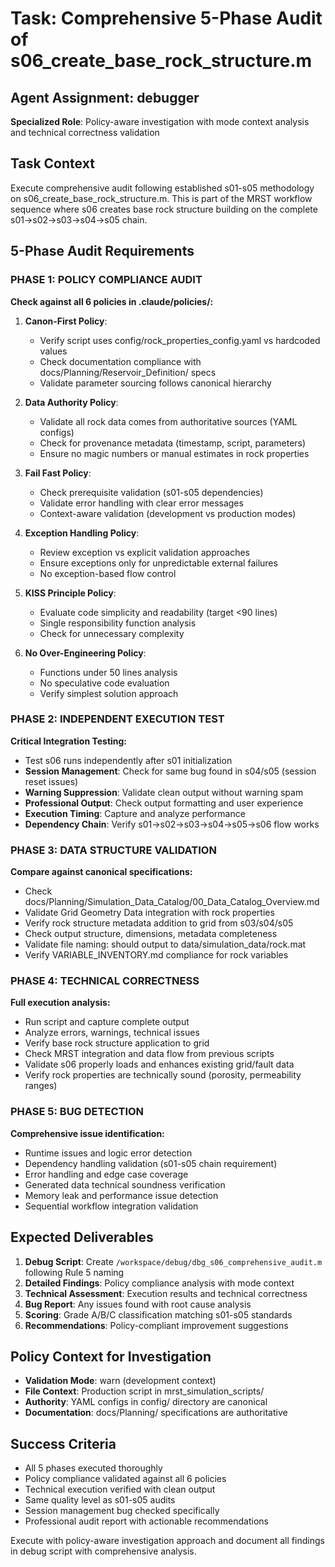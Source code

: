# Task: Comprehensive 5-Phase Audit of s06_create_base_rock_structure.m

## Agent Assignment: debugger
**Specialized Role**: Policy-aware investigation with mode context analysis and technical correctness validation

## Task Context
Execute comprehensive audit following established s01-s05 methodology on s06_create_base_rock_structure.m. This is part of the MRST workflow sequence where s06 creates base rock structure building on the complete s01→s02→s03→s04→s05 chain.

## 5-Phase Audit Requirements

### PHASE 1: POLICY COMPLIANCE AUDIT
**Check against all 6 policies in .claude/policies/:**

1. **Canon-First Policy**: 
   - Verify script uses config/rock_properties_config.yaml vs hardcoded values
   - Check documentation compliance with docs/Planning/Reservoir_Definition/ specs
   - Validate parameter sourcing follows canonical hierarchy

2. **Data Authority Policy**:
   - Validate all rock data comes from authoritative sources (YAML configs)
   - Check for provenance metadata (timestamp, script, parameters)
   - Ensure no magic numbers or manual estimates in rock properties

3. **Fail Fast Policy**:
   - Check prerequisite validation (s01-s05 dependencies)
   - Validate error handling with clear error messages
   - Context-aware validation (development vs production modes)

4. **Exception Handling Policy**:
   - Review exception vs explicit validation approaches
   - Ensure exceptions only for unpredictable external failures
   - No exception-based flow control

5. **KISS Principle Policy**:
   - Evaluate code simplicity and readability (target <90 lines)
   - Single responsibility function analysis
   - Check for unnecessary complexity

6. **No Over-Engineering Policy**:
   - Functions under 50 lines analysis
   - No speculative code evaluation
   - Verify simplest solution approach

### PHASE 2: INDEPENDENT EXECUTION TEST
**Critical Integration Testing:**

- Test s06 runs independently after s01 initialization
- **Session Management**: Check for same bug found in s04/s05 (session reset issues)
- **Warning Suppression**: Validate clean output without warning spam
- **Professional Output**: Check output formatting and user experience
- **Execution Timing**: Capture and analyze performance
- **Dependency Chain**: Verify s01→s02→s03→s04→s05→s06 flow works

### PHASE 3: DATA STRUCTURE VALIDATION
**Compare against canonical specifications:**

- Check docs/Planning/Simulation_Data_Catalog/00_Data_Catalog_Overview.md
- Validate Grid Geometry Data integration with rock properties
- Verify rock structure metadata addition to grid from s03/s04/s05
- Check output structure, dimensions, metadata completeness
- Validate file naming: should output to data/simulation_data/rock.mat
- Verify VARIABLE_INVENTORY.md compliance for rock variables

### PHASE 4: TECHNICAL CORRECTNESS
**Full execution analysis:**

- Run script and capture complete output
- Analyze errors, warnings, technical issues
- Verify base rock structure application to grid
- Check MRST integration and data flow from previous scripts
- Validate s06 properly loads and enhances existing grid/fault data
- Verify rock properties are technically sound (porosity, permeability ranges)

### PHASE 5: BUG DETECTION
**Comprehensive issue identification:**

- Runtime issues and logic error detection
- Dependency handling validation (s01-s05 chain requirement)
- Error handling and edge case coverage
- Generated data technical soundness verification
- Memory leak and performance issue detection
- Sequential workflow integration validation

## Expected Deliverables

1. **Debug Script**: Create `/workspace/debug/dbg_s06_comprehensive_audit.m` following Rule 5 naming
2. **Detailed Findings**: Policy compliance analysis with mode context
3. **Technical Assessment**: Execution results and technical correctness
4. **Bug Report**: Any issues found with root cause analysis
5. **Scoring**: Grade A/B/C classification matching s01-s05 standards
6. **Recommendations**: Policy-compliant improvement suggestions

## Policy Context for Investigation
- **Validation Mode**: warn (development context)
- **File Context**: Production script in mrst_simulation_scripts/
- **Authority**: YAML configs in config/ directory are canonical
- **Documentation**: docs/Planning/ specifications are authoritative

## Success Criteria
- All 5 phases executed thoroughly
- Policy compliance validated against all 6 policies
- Technical execution verified with clean output
- Same quality level as s01-s05 audits
- Session management bug checked specifically
- Professional audit report with actionable recommendations

Execute with policy-aware investigation approach and document all findings in debug script with comprehensive analysis.